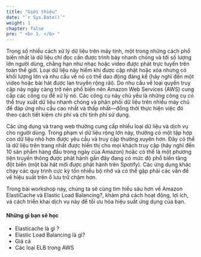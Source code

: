 ```yaml
---
title: "Giới thiệu"
date: "`r Sys.Date()`"
weight: 1
chapter: false
pre: " <b> 1. </b> "
---
```


Trong số nhiều cách xử lý dữ liệu trên máy tính, một trong những cách phổ biến nhất là dữ liệu chỉ đọc cần được trình bày nhanh chóng và tới số lượng lớn người dùng, chẳng hạn như nhạc hoặc video được phát trực tuyến trên toàn thế giới. Loại dữ liệu này hiếm khi được cập nhật hoặc xóa nhưng có khối lượng lớn và nhu cầu về nó có thể dao động đáng kể (hãy nghĩ đến một video hoặc bài hát được lan truyền rộng rãi). Do nhu cầu về loại quyền truy cập này ngày càng trở nên phổ biến nên Amazon Web Services (AWS) cung cấp các công cụ để xử lý nó. Các công cụ này chủ yếu là những công cụ có thể truy xuất dữ liệu nhanh chóng và phân phối dữ liệu trên nhiều máy chủ để đáp ứng nhu cầu cao nhất và thấp nhất—đồng thời thực hiện việc đó theo cách tiết kiệm chi phí và chỉ tính phí sử dụng.

Các ứng dụng và trang web thường cung cấp nhiều loại dữ liệu và dịch vụ cho người dùng. Trong phạm vi dữ liệu rộng lớn này, thường có một tập hợp con dữ liệu nhỏ hơn được yêu cầu và truy cập thường xuyên hơn. Đây có thể là dữ liệu trên trang nhất được hiển thị cho mọi khách truy cập (hãy nghĩ đến 10 sản phẩm hàng đầu trong ngày của Amazon) hoặc có thể là một phương tiện truyền thông được phát hành gần đây đang có mức độ phổ biến tăng đột biến (một bài hát mới được phát hành trên Spotify). Các ứng dụng khác chạy các quy trình cực kỳ tốn nhiều bộ nhớ và có thể gặp phải các vấn đề về hiệu suất trên ổ lưu trữ chậm hơn.

Trong bài workshop này, chúng ta sẽ cùng tìm hiểu sâu hơn về Amazon ElastiCache và Elastic Load Balancing?, khám phá cách hoạt động, lợi ích, và cách triển khai dịch vụ này để tối ưu hóa hiệu suất ứng dụng của bạn.

#### Những gì bạn sẽ học

-   Elasticache là gì ?
-   Elastic Load Balancing là gì?
-   Giá cả
-   Các loại ELB trong AWS
